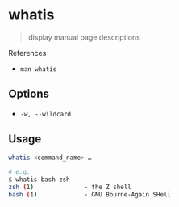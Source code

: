 # whatis

> display manual page descriptions

References

- `man whatis`

## Options

- `-w, --wildcard`

## Usage

```bash
whatis <command_name> …

# e.g.
$ whatis bash zsh
zsh (1)              - the Z shell
bash (1)             - GNU Bourne-Again SHell
```
